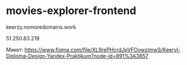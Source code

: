 # movies-explorer-frontend

keerzy.nomoredomains.work

51.250.83.219

Макет: https://www.figma.com/file/XL9rePHcrdJpVFOowzjmwS/Keeryl-Diploma-Design-Yandex-Praktikum?node-id=891%3A3857
